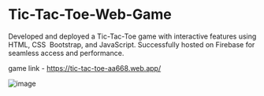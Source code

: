 # Tic-Tac-Toe-Web-Game
Developed‬‭ and‬‭ deployed‬‭ a‬‭ Tic-Tac-Toe‬‭ game‬‭ with‬‭ interactive‬‭ features‬‭ using‬‭ HTML,‬‭ CSS‬ ‭ Bootstrap, and JavaScript. Successfully hosted on Firebase for seamless access and performance.‬ ‭

game link - https://tic-tac-toe-aa668.web.app/


![image](https://github.com/user-attachments/assets/87b32066-3b8a-45d6-8e20-6c3826d7eb06)
